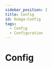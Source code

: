 ```yaml
---
sidebar_position: 2
title: Config
id: Komga-Config
tags:
  - Config
  - Configuration
---
```


# Config
